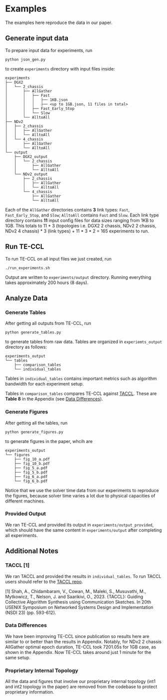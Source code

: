 # Examples
The examples here reproduce the data in our paper.

## Generate input data
To prepare input data for experiments, run
```
python json_gen.py
```
to create `experiments` directory with input files inside:

```
experiments
├── DGX2
│   └── 2_chassis
│       ├── AllGather
│       │   ├── Fast
│       │   │   ├── 1KB.json
│       │   │   ├── <up to 1GB.json, 11 files in total>
│       │   ├── Fast_Early_Stop
│       │   └── Slow
│       └── AlltoAll
├── NDv2
│   ├── 2_chassis
│   │   ├── AllGather
│   │   └── AlltoAll
│   └── 4_chassis
│       ├── AllGather
│       └── AlltoAll
└── output
    ├── DGX2_output
    │   └── 2_chassis
    │       ├── AllGather
    │       └── AlltoAll
    └── NDv2_output
        ├── 2_chassis
        │   ├── AllGather
        │   └── AlltoAll
        └── 4_chassis
            ├── AllGather
            └── AlltoAll
```

Each of the `AllGather` directories contains **3** link types: `Fast`, `Fast_Early_Stop`, and `Slow`; `AlltoAll` contains `Fast` and `Slow`. Each link type directory contains **11** input config files for data sizes ranging from 1KB to 1GB. This totals to 11 * 3 (topologies i.e. DGX2 2 chassis, NDv2 2 chassis, NDv2 4 chassis) * 3 (link types) + 11 * 3 * 2 = 165 experiments to run.

## Run TE-CCL
To run TE-CCL on all input files we just created, run
```
./run_experiments.sh
```
Output are written to `experiments/output` directory. Running everything takes approximately 200 hours (8 days).

## Analyze Data

### Generate Tables
After getting all outputs from TE-CCL, run
```
python generate_tables.py
```
to generate tables from raw data. Tables are organized in `experiemts_output` directory as follows:
```
experiments_output
└── tables
    ├── comparison_tables
    └── individual_tables
```

Tables in `individual_tables` contains important metrics such as algorithm bandwidth for each experiment setup.

Tables in `comparison_tables` compares TE-CCL against [TACCL](#taccl). These are **Table 8** in the Appendix (see [Data Differences](#data-differences)).

### Generate Figures
After getting all the tables, run
```
python generate_figures.py
```
to generate figures in the paper, whcih are
```
experiments_output
└── figures
    ├── fig_10_a.pdf
    ├── fig_10_b.pdf
    ├── fig_5_a.pdf
    ├── fig_5_b.pdf
    ├── fig_6_a.pdf
    └── fig_6_b.pdf
```

Notice that we use the solver time data from our experiments to reproduce the figures, because solver time varies a lot due to physical capacities of different machines.

### Provided Output
We ran TE-CCL and provided its output in `experiments/output_provided`, which should have the same content in `experiments/output` after completing all experiments.

## Additional Notes
### TACCL [1]
We ran TACCL and provided the results in `individual_tables`. To run TACCL users should refer to the [TACCL repo](https://github.com/microsoft/taccl).

[1] Shah, A., Chidambaram, V., Cowan, M., Maleki, S., Musuvathi, M., Mytkowicz, T., Nelson, J. and Saarikivi, O., 2023. {TACCL}: Guiding Collective Algorithm Synthesis using Communication Sketches. In 20th USENIX Symposium on Networked Systems Design and Implementation (NSDI 23) (pp. 593-612).

### Data Differences
We have been improving TE-CCL since publication so results here are similar to or better than the results in Appendix. Notably, for NDv2 2 chassis AllGather optimal epoch duration, TE-CCL took 7201.05s for 1GB case, as shown in the Appendix. Now TE-CCL takes around just 1 minute for the same setup.

### Proprietary Internal Topology
All the data and figures that involve our proprietary internal topology (int1 and int2 topology in the paper) are removed from the codebase to protect proprietary information.